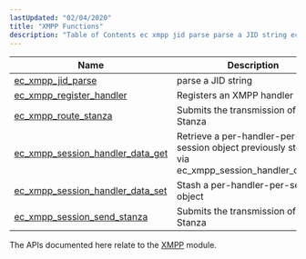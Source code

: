 ```yaml
---
lastUpdated: "02/04/2020"
title: "XMPP Functions"
description: "Table of Contents ec xmpp jid parse parse a JID string ec xmpp register handler Registers an XMPP handler ec xmpp route stanza Submits the transmission of a Stanza ec xmpp session handler data get Retrieve a per handler per session object previously stored via ec xmpp session handler data..."
---
```



| Name                                                                                                                            | Description                                                                                      |
|---------------------------------------------------------------------------------------------------------------------------------|--------------------------------------------------------------------------------------------------|
| [ec_xmpp_jid_parse](/momentum/3/3-api/apis-ec-xmpp-jid-parse)                               | parse a JID string                                                                               |
| [ec_xmpp_register_handler](/momentum/3/3-api/apis-ec-xmpp-register-handler)                 | Registers an XMPP handler                                                                        |
| [ec_xmpp_route_stanza](/momentum/3/3-api/apis-ec-xmpp-route-stanza)                         | Submits the transmission of a Stanza                                                             |
| [ec_xmpp_session_handler_data_get](/momentum/3/3-api/apis-ec-xmpp-session-handler-data-get) | Retrieve a per-handler-per-session object previously stored via ec_xmpp_session_handler_data_set |
| [ec_xmpp_session_handler_data_set](/momentum/3/3-api/apis-ec-xmpp-session-handler-data-set) | Stash a per-handler-per-session object                                                           |
| [ec_xmpp_session_send_stanza](/momentum/3/3-api/apis-ec-xmpp-session-send-stanza)           | Submits the transmission of a Stanza                                                             |

The APIs documented here relate to the [XMPP](/momentum/mobile/mobile-reference/p-xmpp) module.